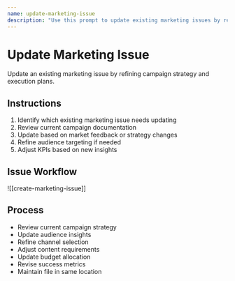 ```yaml
---
name: update-marketing-issue
description: "Use this prompt to update existing marketing issues by refining campaign strategy and execution plans."
---
```


# Update Marketing Issue

Update an existing marketing issue by refining campaign strategy and execution plans.

## Instructions

1. Identify which existing marketing issue needs updating
2. Review current campaign documentation
3. Update based on market feedback or strategy changes
4. Refine audience targeting if needed
5. Adjust KPIs based on new insights

## Issue Workflow

![[create-marketing-issue]]

## Process

- Review current campaign strategy
- Update audience insights
- Refine channel selection
- Adjust content requirements
- Update budget allocation
- Revise success metrics
- Maintain file in same location